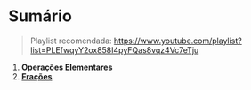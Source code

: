 # Sumário

> Playlist recomendada: https://www.youtube.com/playlist?list=PLEfwqyY2ox858I4pyFQas8vqz4Vc7eTju

1. [**Operações Elementares**](algebra/OperaçõesElementares.md)
2. [**Frações**](algebra/Frações.md)

